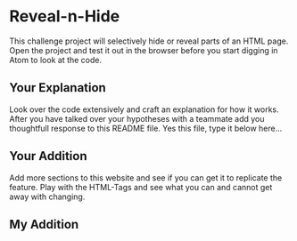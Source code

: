 # Reveal-n-Hide
This challenge project will selectively hide or reveal parts of an HTML page.  Open the project and test it out in the browser before you start digging in Atom to look at the code.


## Your Explanation
Look over the code extensively and craft an explanation for how it works.  After you have talked over your hypotheses with a teammate add you thoughtfull response to this README file. Yes this file, type it below here...

## Your Addition
Add more sections to this website and see if you can get it to replicate the feature.  Play with the HTML-Tags and see what you can and cannot get away with changing.

## My Addition
